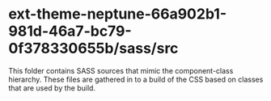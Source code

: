 # ext-theme-neptune-66a902b1-981d-46a7-bc79-0f378330655b/sass/src

This folder contains SASS sources that mimic the component-class hierarchy. These files
are gathered in to a build of the CSS based on classes that are used by the build.
